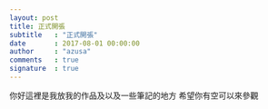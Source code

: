 ```yaml
---
layout: post
title: 正式開張
subtitle   : "正式開張"
date       : 2017-08-01 00:00:00
author     : "azusa"
comments   : true
signature  : true
---
```


你好這裡是我放我的作品及以及一些筆記的地方
希望你有空可以來參觀

